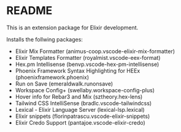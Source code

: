# README

This is an extension package for Elixir development.

Installs the follwing packages:

- Elixir Mix Formatter (animus-coop.vscode-elixir-mix-formatter)
- Elixir Templates Formatter (royalmist.vscode-eex-format)
- Hex.pm Intellisense (benvp.vscode-hex-pm-intellisense)
- Phoenix Framework Syntax Highlighting for HEEx (phoenixframework.phoenix)
- Run on Save (emeraldwalk.runonsave)
- Workspace Config+ (swellaby.workspace-config-plus)
- Hover info for Rebar3 and Mix (sztheory.hex-lens)
- Tailwind CSS IntelliSense (bradlc.vscode-tailwindcss)
- Lexical - Elixir Language Server (lexical-lsp.lexical)
- Elixir snippets (florinpatrascu.vscode-elixir-snippets)
- Elixir Credo Support (pantajoe.vscode-elixir-credo)
